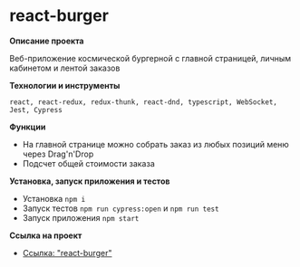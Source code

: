 # react-burger

**Описание проекта**

Веб-приложение космической бургерной с главной страницей, личным кабинетом и лентой заказов

**Технологии и инструменты**

`react, react-redux, redux-thunk, react-dnd, typescript, WebSocket, Jest, Cypress`

**Функции**

* На главной странице можно собрать заказ из любых позиций меню через Drag'n'Drop
* Подсчет общей стоимости заказа

**Установка, запуск приложения и тестов**

- Установка `npm i`
- Запуск тестов `npm run cypress:open` и `npm run test`
- Запуск приложения `npm start`

**Cсылка на проект**

* [Ссылка: "react-burger"](https://mariyazakharova73.github.io/react-burger/)
